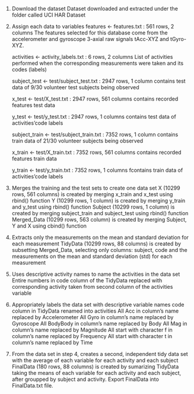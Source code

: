 1. Download the dataset
    Dataset downloaded and extracted under the folder called UCI HAR Dataset
    
2. Assign each data to variables
    features <- features.txt : 561 rows, 2 columns
    The features selected for this database come from the accelerometer and gyroscope 3-axial raw signals tAcc-XYZ and tGyro-XYZ.
    
    activities <- activity_labels.txt : 6 rows, 2 columns
    List of activities performed when the corresponding measurements were taken and its codes (labels)
    
    subject_test <- test/subject_test.txt : 2947 rows, 1 column
    contains test data of 9/30 volunteer test subjects being observed
    
    x_test <- test/X_test.txt : 2947 rows, 561 columns
    contains recorded features test data    
    
    y_test <- test/y_test.txt : 2947 rows, 1 columns
    contains test data of activities’code labels
    
    subject_train <- test/subject_train.txt : 7352 rows, 1 column
    contains train data of 21/30 volunteer subjects being observed
    
    x_train <- test/X_train.txt : 7352 rows, 561 columns
    contains recorded features train data
    
    y_train <- test/y_train.txt : 7352 rows, 1 columns
    fcontains train data of activities’code labels
    
3. Merges the training and the test sets to create one data set
    X (10299 rows, 561 columns) is created by merging x_train and x_test using rbind() function
    Y (10299 rows, 1 column) is created by merging y_train and y_test using rbind() function
    Subject (10299 rows, 1 column) is created by merging subject_train and subject_test using rbind() function
    Merged_Data (10299 rows, 563 column) is created by merging Subject, Y and X using cbind() function
    
4. Extracts only the measurements on the mean and standard deviation for each measurement
    TidyData (10299 rows, 88 columns) is created by subsetting Merged_Data, selecting only columns: subject, code and the measurements on the mean and standard deviation (std) for each measurement    
    
5. Uses descriptive activity names to name the activities in the data set
    Entire numbers in code column of the TidyData replaced with corresponding activity taken from second column of the activities variable
    
6. Appropriately labels the data set with descriptive variable names
    code column in TidyData renamed into activities
    All Acc in column’s name replaced by Accelerometer
    All Gyro in column’s name replaced by Gyroscope
    All BodyBody in column’s name replaced by Body
    All Mag in column’s name replaced by Magnitude
    All start with character f in column’s name replaced by Frequency
    All start with character t in column’s name replaced by Time

7. From the data set in step 4, creates a second, independent tidy data set with the average of each    variable for each activity and each subject
    FinalData (180 rows, 88 columns) is created by sumarizing TidyData taking the means of each variable for each activity and each subject, after groupped by subject and activity.
    Export FinalData into FinalData.txt file.
    
    
    
    
